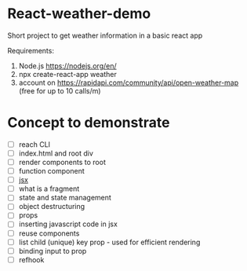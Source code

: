 # React-weather-demo

Short project to get weather information in a basic react app

Requirements: 
1. Node.js  https://nodejs.org/en/
2. npx create-react-app weather
3. account on https://rapidapi.com/community/api/open-weather-map (free for up to 10 calls/m)
    
# Concept to demonstrate

- [ ] reach CLI
- [ ] index.html and root div
- [ ] render components to root
- [ ] function component
- [ ] [jsx](https://reactjs.org/docs/introducing-jsx.html)
- [ ] what is a fragment
- [ ] state and state management
- [ ] object destructuring
- [ ] props
- [ ] inserting javascript code in jsx
- [ ] reuse components
- [ ] list child (unique) key prop - used for efficient rendering
- [ ] binding input to prop
- [ ] refhook
